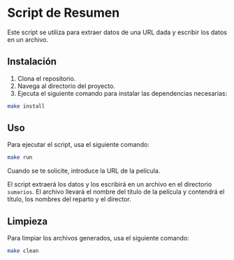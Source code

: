 # Script de Resumen

Este script se utiliza para extraer datos de una URL dada y escribir los datos en un archivo.

## Instalación

1. Clona el repositorio.
2. Navega al directorio del proyecto.
3. Ejecuta el siguiente comando para instalar las dependencias necesarias:

```bash
make install
```

## Uso

Para ejecutar el script, usa el siguiente comando:

```bash
make run
```

Cuando se te solicite, introduce la URL de la película.

El script extraerá los datos y los escribirá en un archivo en el directorio `sumarios`. El archivo llevará el nombre del título de la película y contendrá el título, los nombres del reparto y el director.

## Limpieza

Para limpiar los archivos generados, usa el siguiente comando:

```bash
make clean
```
